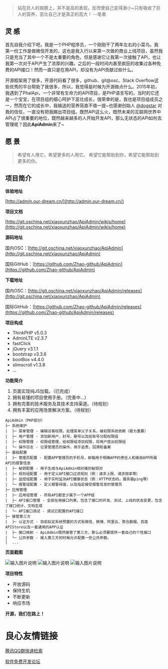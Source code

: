 ﻿> 站在巨人的肩膀上，并不是高的表现，反而使自己变得渺小~只有吸收了巨人的营养，茁壮自己才是真正的高大！ --笔者

## 灵 感

首先自我介绍下吧，我是一个PHP程序员，一个刚刚干了两年左右的小菜鸟。我第一份工作是做微信开发的，这也是我入行以来第一次做的商业上线项目，虽然我只是充当了其中一个不是太重要的角色，但是感谢它让我第一次接触了API，也让我第一次对于API产生了浓厚的兴趣。之后的一段时间内甚至疯狂的收集过各种免费的API接口！然而一直只是在用API，却没有为API贡献过些什么。

开源框架用了很多，开源代码看了很多，github、git@osc、Stack Overflow这些优秀的平台帮助了我很多，所以，我觉得是时候为开源做点什么。2015年初，我遇到了PhalApi，一个非常有生命力的API项目，是PHP语言写的，当时的它还是一个宝宝，在项目组的细心呵护下茁壮成长，很荣幸的是，我也是项目组成员之一，然而在它的成长中，我输送的营养简直不值一提~也感谢创始人 [@dogstar][1] 对我的信任，一直没有把我踢出项目组。既然API这么火，既然未来的互联网世界中API占了很重要的地位，既然越来越多的人开始开发API，那么无状态的API如何去管理呢？因此**ApiAdmin**来了~

## 愿 景

> 希望有人用它，希望更多的人用它。
> 希望它能帮助到你，希望它能帮助到更多的你。

## 项目简介

**体验地址**

[http://admin.our-dream.cn/](http://admin.our-dream.cn/)

**项目文档**

[http://git.oschina.net/xiaoxunzhao/ApiAdmin/wikis/home](http://git.oschina.net/xiaoxunzhao/ApiAdmin/wikis/home)

**源码地址**

国内OSC：[http://git.oschina.net/xiaoxunzhao/ApiAdmin](http://git.oschina.net/xiaoxunzhao/ApiAdmin)

国际GitHub：[https://github.com/Zhao-github/ApiAdmin](https://github.com/Zhao-github/ApiAdmin)

**下载地址**

国内OSC：[http://git.oschina.net/xiaoxunzhao/ApiAdmin/releases](http://git.oschina.net/xiaoxunzhao/ApiAdmin)

国际GitHub：[https://github.com/Zhao-github/ApiAdmin/releases](https://github.com/Zhao-github/ApiAdmin/releases)

**项目构成**

- ThinkPHP v5.0.3
- AdminLTE v2.3.7
- fastClick
- jQuery v3.1.1
- bootstrap v3.3.6
- bootBox v4.4.0
- slimscroll v1.3.8
- ...

**功能简介**

 1. 页面实现纯JS加载。（已完成）
 2. 拥有易懂的项目使用手册。（完善中...）
 3. 拥有完善的技术服务及其技术支持渠道。（待规划）
 4. 拥有丰富的应用场景解决方案。（待规划）
 
 ```
 ApiAdmin（PHP部分）
 ├─ 系统维护
 |  ├─ 菜单管理 - 编辑访客权限，处理菜单父子关系，被权限系统依赖（极为重要）
 |  ├─ 用户管理 - 添加新用户，封号，删号以及给账号分配权限组
 |  ├─ 权限管理 - 权限组管理，给权限组添加权限，将用户提出权限组
 |  └─ 操作日志 - 记录管理员的操作，用于追责，回溯和备案
 ├─ 基础配置
 |  ├─ 管理员配置 - 配置APP管理员的手机号，邮箱用于明确APP的责任人和接收APP所属API的报警信息
 |  ├─ 秘钥配置 - 用于生成与ApiAdmin相对接的秘钥对
 |  ├─ 规则组配置 - 用于定义API接口过滤规则（例：请求上限，请求频率等）
 |  ├─ 监控组配置 - 用于实时监测API健康状态（例：HTTP状态码，服务器ping等）
 |  └─ 报警组配置 - 定义报警阀值，以及指定接受报警信息的管理员
 ├─ 应用管理
 |  ├─ 应用组管理 - 所有API都至少属于一个APP组
 |  ├─ API接口管理 - 全部在用接口列表，包含了接口的开发、测试、上线的状态变更，包含了接口统计，文档生成
 |  └─ API接口调试 - 调试已配置的API接口
 ├─ 接管第三方
 |  ├─ 认证方式 - 目前拟定系统预置的方式有微信、微博、阿里云、聚合数据、百度APIStore以及一套通用的APP认证
 |  ├─ 接口映射 - ApiAdmin既然接管了第三方，那么必须要提供一套自己的个性接口
 |  └─ 公共参数 - 接入第三方的时候允许配置一些公共参数。
 |  ...
 ```

**页面截图**

![输入图片说明](http://git.oschina.net/uploads/images/2016/1115/153057_5fb85494_110856.png "在这里输入图片标题")
![输入图片说明](http://git.oschina.net/uploads/images/2016/1115/153108_43ba4095_110856.png "在这里输入图片标题")
![输入图片说明](http://git.oschina.net/uploads/images/2016/1115/153745_ef999653_110856.png "在这里输入图片标题")

**项目特性**

- 开放源码
- 保持生机
- 不断更新
- 响应市场

**开源，我们在路上！**

[1]: http://my.oschina.net/dogstar/blog

 # 良心友情链接

[腾讯QQ群快速检索](http://u.720life.cn/s/8cf73f7c)

[软件免费开发论坛](http://u.720life.cn/s/bbb01dc0)
